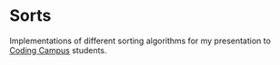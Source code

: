 Sorts
=====

Implementations of different sorting algorithms for my presentation to <a href="http://codingcamp.us/">Coding Campus</a> students.
